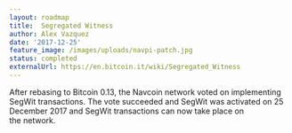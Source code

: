 ```yaml
---
layout: roadmap
title:  Segregated Witness
author: Alex Vazquez
date: '2017-12-25'
feature_image: /images/uploads/navpi-patch.jpg
status: completed
externalUrl: https://en.bitcoin.it/wiki/Segregated_Witness
---
```


After rebasing to Bitcoin 0.13, the Navcoin network voted on implementing SegWit transactions. The vote succeeded and SegWit was activated on 25 December 2017 and SegWit transactions can now take place on the&nbsp;network.
